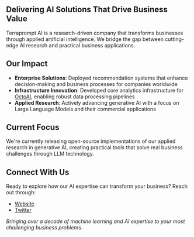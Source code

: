 ## Delivering AI Solutions That Drive Business Value

Terraprompt AI is a research-driven company that transforms businesses through applied artificial intelligence. We bridge the gap between cutting-edge AI research and practical business applications.

## Our Impact

- **Enterprise Solutions**: Deployed recommendation systems that enhance decision-making and business processes for companies worldwide
- **Infrastructure Innovation**: Developed core analytics infrastructure for [OctoAI](https://github.com/octoai), enabling robust data processing pipelines
- **Applied Research**: Actively advancing generative AI with a focus on Large Language Models and their commercial applications

## Current Focus

We're currently releasing open-source implementations of our applied research in generative AI, creating practical tools that solve real business challenges through LLM technology.

## Connect With Us

Ready to explore how our AI expertise can transform your business? Reach out through:

- [Website](https://www.terraprompt.org)
- [Twitter](https://www.twitter.com/terraprompt)

*Bringing over a decade of machine learning and AI expertise to your most challenging business problems.*

